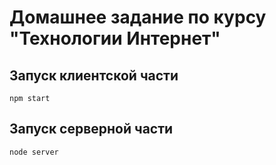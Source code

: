 # Домашнее задание по курсу "Технологии Интернет"

## Запуск клиентской части
`npm start`

## Запуск серверной части

`node server`
